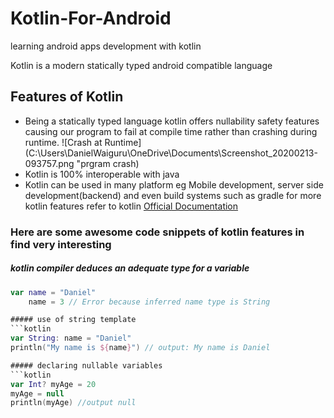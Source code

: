 # Kotlin-For-Android
learning android apps development with kotlin

Kotlin is a modern statically typed android compatible language 
## Features of Kotlin
* Being a statically typed language kotlin offers nullability safety features causing our program to fail at compile time rather than crashing during runtime.
  ![Crash at Runtime](C:\Users\DanielWaiguru\OneDrive\Documents\Screenshot_20200213-093757.png "prgram crash)
* Kotlin is 100% interoperable with java
* Kotlin can be used in many platform eg Mobile development, server side development(backend) and even build systems such as gradle
for more kotlin features refer to kotlin [Official Documentation](https://kotlinlang.org/docs/reference/android-overview.html)

### Here are some awesome code snippets of kotlin features in find very interesting
##### kotlin compiler deduces an adequate type for a variable
```kotlin
var name = "Daniel"
    name = 3 // Error because inferred name type is String

##### use of string template
```kotlin
var String: name = "Daniel"
println("My name is ${name}") // output: My name is Daniel

##### declaring nullable variables
```kotlin
var Int? myAge = 20
myAge = null 
println(myAge) //output null
